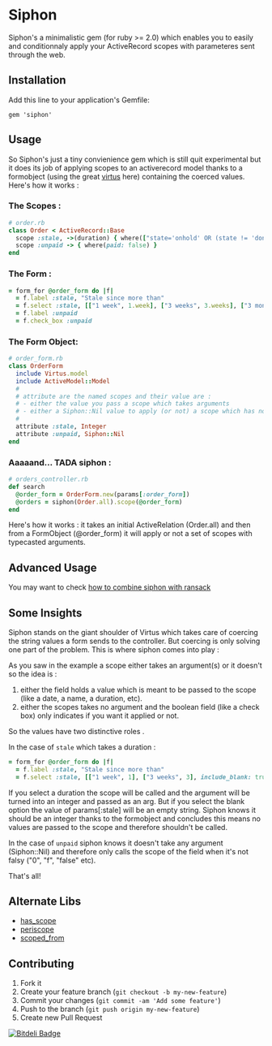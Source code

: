 # Siphon

Siphon's a minimalistic gem (for ruby >= 2.0) which enables you to easily and conditionnaly apply your ActiveRecord scopes with parameteres sent through the web.


## Installation

Add this line to your application's Gemfile:

    gem 'siphon'


## Usage

So Siphon's just a tiny convienience gem which is still quit experimental but it does its job of applying scopes to an activerecord model thanks to a formobject (using the great [virtus][1] here) containing the coerced values. 
Here's how it works :

### The Scopes :

```ruby
# order.rb
class Order < ActiveRecord::Base
  scope :stale, ->(duration) { where(["state='onhold' OR (state != 'done' AND updated_at < ?)", duration.ago]) }
  scope :unpaid -> { where(paid: false) }
end
```

### The Form :

```ruby
= form_for @order_form do |f|
  = f.label :stale, "Stale since more than"
  = f.select :stale, [["1 week", 1.week], ["3 weeks", 3.weeks], ["3 months", 3.months]], include_blank: true
  = f.label :unpaid
  = f.check_box :unpaid
```


### The Form Object:

```ruby
# order_form.rb
class OrderForm
  include Virtus.model
  include ActiveModel::Model
  #
  # attribute are the named scopes and their value are :
  # - either the value you pass a scope which takes arguments
  # - either a Siphon::Nil value to apply (or not) a scope which has no argument
  #
  attribute :stale, Integer
  attribute :unpaid, Siphon::Nil
end
```


### Aaaaand... TADA siphon :

```ruby
# orders_controller.rb
def search
  @order_form = OrderForm.new(params[:order_form])
  @orders = siphon(Order.all).scope(@order_form)
end
```

Here's how it works : it takes an initial ActiveRelation (Order.all) and then from a FormObject (@order_form) it will apply or not a set of scopes with typecasted arguments.


## Advanced Usage

You may want to check [how to combine siphon with ransack][2]


## Some Insights

Siphon stands on the giant shoulder of Virtus which takes care of coercing the string values a form sends to the controller. But coercing is only solving one part of the problem. This is where siphon comes into play :

As you saw in the example a scope either takes an argument(s) or it doesn't so the idea is :

1. either the field holds a value which is meant to be passed to the scope (like a date, a name, a duration, etc).
2. either the scopes takes no argument and the boolean field (like a check box) only indicates if you want it applied or not.

So the values have two distinctive roles .

In the case of `stale` which takes a duration :

```ruby
= form_for @order_form do |f|
  = f.label :stale, "Stale since more than"
  = f.select :stale, [["1 week", 1], ["3 weeks", 3], include_blank: true
```

If you select a duration the scope will be called and the argument will be turned into an integer and passed as an arg.
But if you select the blank option the value of params[:stale] will be an empty string. Siphon knows it should be an integer thanks to the formobject and concludes this means no values are passed to the scope and therefore shouldn't be called.

In the case of `unpaid` siphon knows it doesn't take any argument (Siphon::Nil) and therefore only calls the scope of the field when it's not falsy ("0", "f", "false" etc).

That's all!

## Alternate Libs

* [has_scope](https://github.com/plataformatec/has_scope)
* [periscope](https://github.com/laserlemon/periscope)
* [scoped_from](https://github.com/alexistoulotte/scoped_from)

## Contributing

1. Fork it
2. Create your feature branch (`git checkout -b my-new-feature`)
3. Commit your changes (`git commit -am 'Add some feature'`)
4. Push to the branch (`git push origin my-new-feature`)
5. Create new Pull Request

[1]: https://github.com/solnic/virtus
[2]: https://coderwall.com/p/4zz6ca


[![Bitdeli Badge](https://d2weczhvl823v0.cloudfront.net/charly/siphon/trend.png)](https://bitdeli.com/free "Bitdeli Badge")

